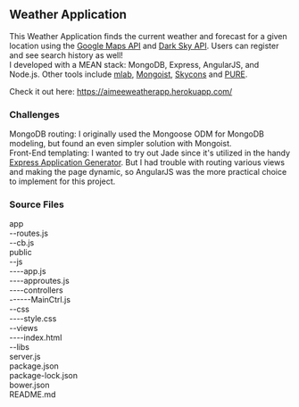## Weather Application

This Weather Application finds the current weather and forecast for a given location using the [Google Maps API](https://developers.google.com/maps/) and [Dark Sky API](https://darksky.net/dev). Users can register and see search history as well!  
I developed with a MEAN stack: MongoDB, Express, AngularJS, and Node.js. Other tools include [mlab](http://docs.mlab.com/), [Mongoist](https://github.com/saintedlama/mongoist), [Skycons](http://darkskyapp.github.io/skycons/) and [PURE](https://purecss.io/).  

Check it out here: https://aimeeweatherapp.herokuapp.com/ 


### Challenges
MongoDB routing: I originally used the Mongoose ODM for MongoDB modeling, but found an even simpler solution with Mongoist.  
Front-End templating: I wanted to try out Jade since it's utilized in the handy [Express Application Generator](https://expressjs.com/en/starter/generator.html). But I had trouble with routing various views and making the page dynamic, so AngularJS was the more practical choice to implement for this project.


### Source Files 

app  
--routes.js  
--cb.js  
public  
--js  
----app.js  
----approutes.js  
----controllers  
------MainCtrl.js  
--css  
----style.css  
--views  
----index.html  
--libs  
server.js  
package.json  
package-lock.json  
bower.json  
README.md  


